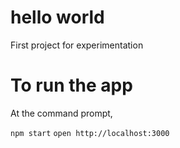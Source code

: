 # hello world
First project for experimentation


# To run the app
At the command prompt,

`npm start`
`open http://localhost:3000`
